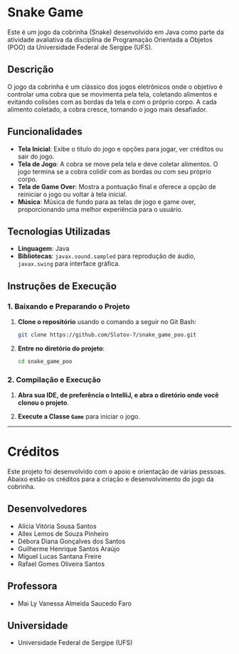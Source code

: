 # Snake Game

Este é um jogo da cobrinha (Snake) desenvolvido em Java como parte da atividade avaliativa da disciplina de Programação Orientada a Objetos (POO) da Universidade Federal de Sergipe (UFS).

## Descrição

O jogo da cobrinha é um clássico dos jogos eletrônicos onde o objetivo é controlar uma cobra que se movimenta pela tela, coletando alimentos e evitando colisões com as bordas da tela e com o próprio corpo. A cada alimento coletado, a cobra cresce, tornando o jogo mais desafiador.

## Funcionalidades

- **Tela Inicial**: Exibe o título do jogo e opções para jogar, ver créditos ou sair do jogo.
- **Tela de Jogo**: A cobra se move pela tela e deve coletar alimentos. O jogo termina se a cobra colidir com as bordas ou com seu próprio corpo.
- **Tela de Game Over**: Mostra a pontuação final e oferece a opção de reiniciar o jogo ou voltar à tela inicial.
- **Música**: Música de fundo para as telas de jogo e game over, proporcionando uma melhor experiência para o usuário.

## Tecnologias Utilizadas

- **Linguagem**: Java
- **Bibliotecas**: `javax.sound.sampled` para reprodução de áudio, `javax.swing` para interface gráfica.

## Instruções de Execução

### 1. **Baixando e Preparando o Projeto**

1. **Clone o repositório** usando o comando a seguir no Git Bash:
   ```bash
   git clone https://github.com/Slotov-7/snake_game_poo.git
   ```

2. **Entre no diretório do projeto**:
   ```bash
   cd snake_game_poo
   ```

### 2. **Compilação e Execução**

1. **Abra sua IDE, de preferência o IntelliJ, e abra o diretório onde você clonou o projeto**.

2. **Execute a Classe `Game`** para iniciar o jogo.

---

# Créditos

Este projeto foi desenvolvido com o apoio e orientação de várias pessoas. Abaixo estão os créditos para a criação e desenvolvimento do jogo da cobrinha.

## Desenvolvedores

- Alícia Vitória Sousa Santos
- Allex Lemos de Souza Pinheiro
- Débora Diana Gonçalves dos Santos
- Guilherme Henrique Santos Araújo
- Miguel Lucas Santana Freire
- Rafael Gomes Oliveira Santos


## Professora

- Mai Ly Vanessa Almeida Saucedo Faro

## Universidade

-  Universidade Federal de Sergipe (UFS)


   
